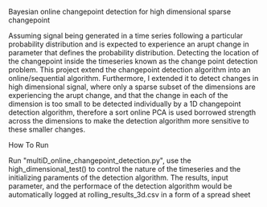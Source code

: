 Bayesian online changepoint detection for high dimensional sparse changepoint

Assuming signal being generated in a time series following a particular probability distribution and is expected to experience an
 arupt change in parameter that defines the probability distribution. Detecting the location of the changepoint inside the timeseries known as the change point detection problem. This project extend the changepoint detection algorithm into an online/sequential algorithm. Furthermore, I extended it to detect changes in high dimensional signal, where only a sparse subset of the dimensions are experiencing the arupt change, and that the change in each of the dimension is too small to be detected individually by a 1D changepoint detection algorithm, therefore a sort online PCA is used borrowed strength across the dimensions to make the detection algorithm more sensitive to these smaller changes.

How To Run

Run "multiD_online_changepoint_detection.py", use the high_dimensional_test() to control the nature of the timeseries and the initializing paraments of the detection algorithm. The results, input parameter, and the performace of the detection algorithm would be automatically logged at rolling_results_3d.csv  in a form of a spread sheet

